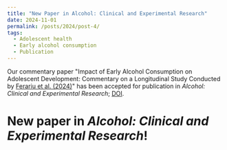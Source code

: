```yaml
---
title: "New Paper in Alcohol: Clinical and Experimental Research"
date: 2024-11-01
permalink: /posts/2024/post-4/
tags:
  - Adolescent health
  - Early alcohol consumption
  - Publication 
---
```


Our commentary paper "Impact of Early Alcohol Consumption on Adolescent Development: Commentary on a Longitudinal Study Conducted by [Ferariu et al. (2024)](https://onlinelibrary.wiley.com/doi/10.1111/acer.15393)" has been accepted 
for publication in *Alcohol: Clinical and Experimental Research*; [DOI](https://doi.org/10.1111/acer.15497). 


New paper in *Alcohol: Clinical and Experimental Research*!
=====

